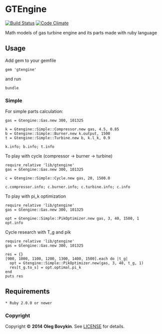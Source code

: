 # GTEngine
[![Build Status](https://travis-ci.org/arrowcircle/engine.png?branch=master)](https://travis-ci.org/arrowcircle/engine)
[![Code Climate](https://codeclimate.com/github/arrowcircle/engine.png)](https://codeclimate.com/github/arrowcircle/engine)

Math models of gas turbine engine and its parts made with ruby language

## Usage

Add gem to your gemfile

    gem 'gtengine'

and run

    bundle

### Simple

For simple parts calculation:

    gas = Gtengine::Gas.new 300, 101325

    k = Gtengine::Simple::Compressor.new gas, 4.5, 0.85
    b = Gtengine::Simple::Burner.new k.output, 1500
    t = Gtengine::Simple::Turbine.new b, k.l_k, 0.9

    k.info; b.info; t.info

To play with cycle (compressor -> burner -> turbine)

    require_relative 'lib/gtengine'
    gas = Gtengine::Gas.new 300, 101325

    c = Gtengine::Simple::Cycle.new gas, 20, 1500.0
    
    c.compressor.info; c.burner.info; c.turbine.info; c.info

To play with pi_k optimization

    require_relative 'lib/gtengine'
    gas = Gtengine::Gas.new 300, 101325
    
    opt = Gtengine::Simple::PikOptimizer.new gas, 3, 40, 1500, 1
    opt.info

Cycle research with T_g and pik

    require_relative 'lib/gtengine'
    gas = Gtengine::Gas.new 300, 101325

    res = {}
    [900, 1000, 1100, 1200, 1300, 1400, 1500].each do |t_g|
      opt = Gtengine::Simple::PikOptimizer.new(gas, 3, 40, t_g, 1)
      res[t_g.to_s] = opt.optimal.pi_k
    end
    puts res

## Requirements

	* Ruby 2.0.0 or newer

### Copyright

Copyright © __2014__ __Oleg Bovykin__. See [LICENSE]() for details.

